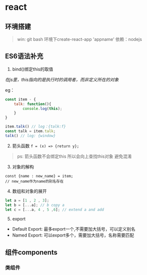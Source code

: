 # react
## 环境搭建
> win: git bash 环境下create-react-app 'appname'
> 依赖：nodejs

## ES6语法补充
1. bind()绑定this的取值

*在js里，this指向的是执行时的调用者，而非定义所在的对象*

eg：
```js
const item - {
    talk: function(){
        console.log(this);
    }
}

item.talk() // log：{talk:f}
const talk = item.talk;
talk() // log: {window}
```

2. 箭头函数
`f = (x) => {return y};`

> ps: 箭头函数不会绑定this
    所以会向上查找this对象
    避免混淆

3. 对象的解构
```
const {name : new_name} = item;
// new_name作为name的别名存在
```

4. 数组和对象的展开
```js
let a = [1 , 2 , 3];
let b = [...a]; // b copy a
let c = [...a, 4 , 5 ,6]; // extend a and add
```
5. export
- Default Export: 最多export一个,不需要加大括号，可以定义别名
- Named Export: 可以export多个，需要加大括号，名称需要匹配

## 组件components
### 类组件
